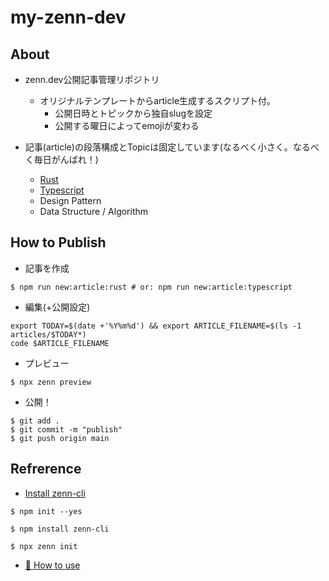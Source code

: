 # my-zenn-dev

## About

- zenn.dev公開記事管理リポジトリ
  - オリジナルテンプレートからarticle生成するスクリプト付。
    - 公開日時とトピックから独自slugを設定
    - 公開する曜日によってemojiが変わる

- 記事(article)の段落構成とTopicは固定しています(なるべく小さく。なるべく毎日がんばれ！)
  - [Rust](./.templates/rust-article.md)
  - [Typescript](./.templates/typescript-article.md)
  - Design Pattern
  - Data Structure / Algorithm

## How to Publish

- 記事を作成

```
$ npm run new:article:rust # or: npm run new:article:typescript
```

- 編集(+公開設定)

```
export TODAY=$(date +'%Y%m%d') && export ARTICLE_FILENAME=$(ls -1 articles/$TODAY*)
code $ARTICLE_FILENAME
```

- プレビュー

```
$ npx zenn preview
```

- 公開！

```
$ git add .
$ git commit -m "publish"
$ git push origin main
```

## Refrerence

* [Install zenn-cli](https://zenn.dev/zenn/articles/install-zenn-cli)

```
$ npm init --yes

$ npm install zenn-cli

$ npx zenn init
```

* [📘 How to use](https://zenn.dev/zenn/articles/zenn-cli-guide)
